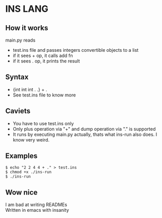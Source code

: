 # INS LANG

## How it works
main.py reads
- test.ins file and passes integers convertible objects to a list
- if it sees + op, it calls add fn
- if it sees . op, it prints the result

## Syntax
- {int int int . .} + .
- See test.ins file to know more

## Caviets
- You have to use test.ins only
- Only plus operation via "+" and dump operation via "." is supported
- It runs by executing main.py actually, thats what ins-run also does. I know very weird.

## Examples
```
$ echo "2 2 4 4 + ." > test.ins
$ chmod +x ./ins-run
$ ./ins-run
```

## Wow nice
I am bad at writing READMEs <br>
Written in emacs with insanity


